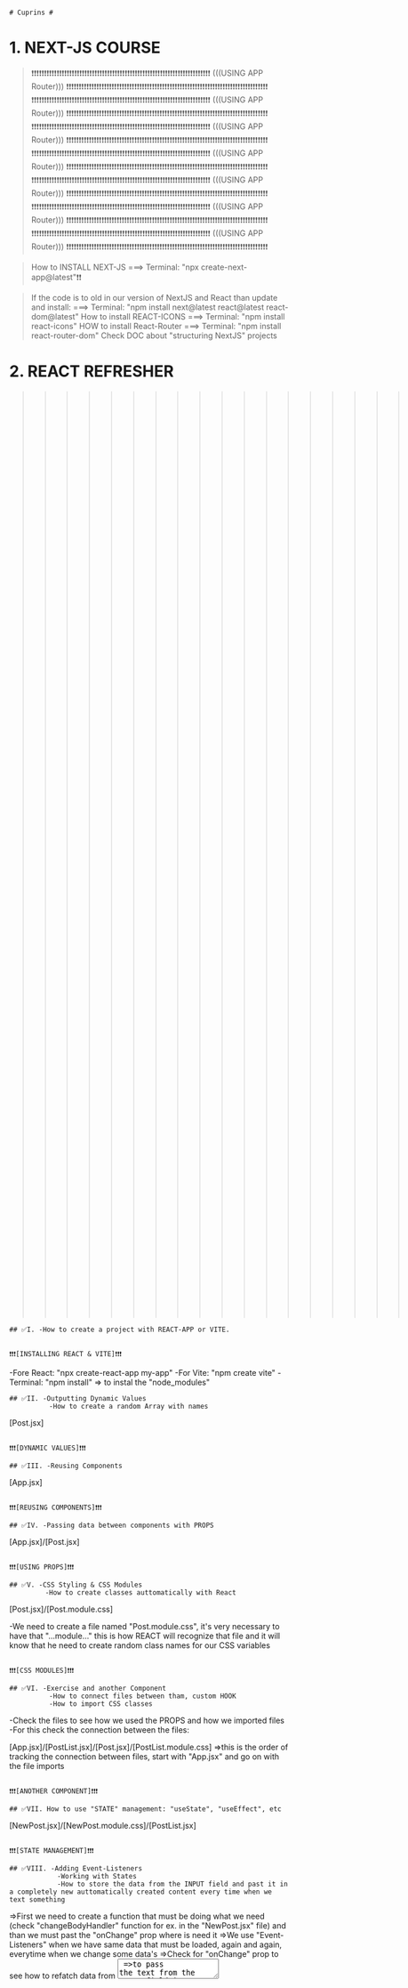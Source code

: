                                                                               # Cuprins #

# 1. NEXT-JS COURSE

> ❗❗❗❗❗❗❗❗❗❗❗❗❗❗❗❗❗❗❗❗❗❗❗❗❗❗❗❗❗❗❗❗❗❗❗❗❗❗❗❗❗❗❗❗❗❗❗❗❗❗❗❗❗❗❗❗❗❗❗❗❗❗❗❗❗❗❗❗❗❗❗ (((USING APP Router))) ❗❗❗❗❗❗❗❗❗❗❗❗❗❗❗❗❗❗❗❗❗❗❗❗❗❗❗❗❗❗❗❗❗❗❗❗❗❗❗❗❗❗❗❗❗❗❗❗❗❗❗❗❗❗❗❗❗❗❗❗❗❗❗❗❗❗❗❗❗❗❗❗❗❗❗❗❗❗❗❗
> ❗❗❗❗❗❗❗❗❗❗❗❗❗❗❗❗❗❗❗❗❗❗❗❗❗❗❗❗❗❗❗❗❗❗❗❗❗❗❗❗❗❗❗❗❗❗❗❗❗❗❗❗❗❗❗❗❗❗❗❗❗❗❗❗❗❗❗❗❗❗❗ (((USING APP Router))) ❗❗❗❗❗❗❗❗❗❗❗❗❗❗❗❗❗❗❗❗❗❗❗❗❗❗❗❗❗❗❗❗❗❗❗❗❗❗❗❗❗❗❗❗❗❗❗❗❗❗❗❗❗❗❗❗❗❗❗❗❗❗❗❗❗❗❗❗❗❗❗❗❗❗❗❗❗❗❗❗
> ❗❗❗❗❗❗❗❗❗❗❗❗❗❗❗❗❗❗❗❗❗❗❗❗❗❗❗❗❗❗❗❗❗❗❗❗❗❗❗❗❗❗❗❗❗❗❗❗❗❗❗❗❗❗❗❗❗❗❗❗❗❗❗❗❗❗❗❗❗❗❗ (((USING APP Router))) ❗❗❗❗❗❗❗❗❗❗❗❗❗❗❗❗❗❗❗❗❗❗❗❗❗❗❗❗❗❗❗❗❗❗❗❗❗❗❗❗❗❗❗❗❗❗❗❗❗❗❗❗❗❗❗❗❗❗❗❗❗❗❗❗❗❗❗❗❗❗❗❗❗❗❗❗❗❗❗❗
> ❗❗❗❗❗❗❗❗❗❗❗❗❗❗❗❗❗❗❗❗❗❗❗❗❗❗❗❗❗❗❗❗❗❗❗❗❗❗❗❗❗❗❗❗❗❗❗❗❗❗❗❗❗❗❗❗❗❗❗❗❗❗❗❗❗❗❗❗❗❗❗ (((USING APP Router))) ❗❗❗❗❗❗❗❗❗❗❗❗❗❗❗❗❗❗❗❗❗❗❗❗❗❗❗❗❗❗❗❗❗❗❗❗❗❗❗❗❗❗❗❗❗❗❗❗❗❗❗❗❗❗❗❗❗❗❗❗❗❗❗❗❗❗❗❗❗❗❗❗❗❗❗❗❗❗❗❗
> ❗❗❗❗❗❗❗❗❗❗❗❗❗❗❗❗❗❗❗❗❗❗❗❗❗❗❗❗❗❗❗❗❗❗❗❗❗❗❗❗❗❗❗❗❗❗❗❗❗❗❗❗❗❗❗❗❗❗❗❗❗❗❗❗❗❗❗❗❗❗❗ (((USING APP Router))) ❗❗❗❗❗❗❗❗❗❗❗❗❗❗❗❗❗❗❗❗❗❗❗❗❗❗❗❗❗❗❗❗❗❗❗❗❗❗❗❗❗❗❗❗❗❗❗❗❗❗❗❗❗❗❗❗❗❗❗❗❗❗❗❗❗❗❗❗❗❗❗❗❗❗❗❗❗❗❗❗
> ❗❗❗❗❗❗❗❗❗❗❗❗❗❗❗❗❗❗❗❗❗❗❗❗❗❗❗❗❗❗❗❗❗❗❗❗❗❗❗❗❗❗❗❗❗❗❗❗❗❗❗❗❗❗❗❗❗❗❗❗❗❗❗❗❗❗❗❗❗❗❗ (((USING APP Router))) ❗❗❗❗❗❗❗❗❗❗❗❗❗❗❗❗❗❗❗❗❗❗❗❗❗❗❗❗❗❗❗❗❗❗❗❗❗❗❗❗❗❗❗❗❗❗❗❗❗❗❗❗❗❗❗❗❗❗❗❗❗❗❗❗❗❗❗❗❗❗❗❗❗❗❗❗❗❗❗❗
> ❗❗❗❗❗❗❗❗❗❗❗❗❗❗❗❗❗❗❗❗❗❗❗❗❗❗❗❗❗❗❗❗❗❗❗❗❗❗❗❗❗❗❗❗❗❗❗❗❗❗❗❗❗❗❗❗❗❗❗❗❗❗❗❗❗❗❗❗❗❗❗ (((USING APP Router))) ❗❗❗❗❗❗❗❗❗❗❗❗❗❗❗❗❗❗❗❗❗❗❗❗❗❗❗❗❗❗❗❗❗❗❗❗❗❗❗❗❗❗❗❗❗❗❗❗❗❗❗❗❗❗❗❗❗❗❗❗❗❗❗❗❗❗❗❗❗❗❗❗❗❗❗❗❗❗❗❗

> How to INSTALL NEXT-JS ===> Terminal: "npx create-next-app@latest"❗❗

> If the code is to old in our version of NextJS and React than update and install: ===> Terminal: "npm install next@latest react@latest react-dom@latest"
> How to install REACT-ICONS ===> Terminal: "npm install react-icons"
> HOW to install React-Router ===> Terminal: "npm install react-router-dom"
> Check DOC about "structuring NextJS" projects

# 2. REACT REFRESHER

> > > > > > > > > > > > > > > > > > > > > > > > > > > > > > > > > > (((REACT-Crash-Course.-Next-JS ))) <<<<<<<<<<<<<<<<<<<<<<<<<<<<<<<<<<<<<<<<<<<<<<<<<<<<<<<<<<<<<<<<<

    ## ✅I. -How to create a project with REACT-APP or VITE.

                                                                     ❗❗❗[INSTALLING REACT & VITE]❗❗❗

-Fore React: "npx create-react-app my-app"
-For Vite: "npm create vite"
-Terminal: "npm install" => to instal the "node_modules"

    ## ✅II. -Outputting Dynamic Values
              -How to create a random Array with names

[Post.jsx]

                                                                        ❗❗❗[DYNAMIC VALUES]❗❗❗

    ## ✅III. -Reusing Components

[App.jsx]

                                                                        ❗❗❗[REUSING COMPONENTS]❗❗❗

    ## ✅IV. -Passing data between components with PROPS

[App.jsx]/[Post.jsx]

                                                                            ❗❗❗[USING PROPS]❗❗❗

    ## ✅V. -CSS Styling & CSS Modules
             -How to create classes auttomatically with React

[Post.jsx]/[Post.module.css]

-We need to create a file named "Post.module.css", it's very necessary to have that "...module..." this is how REACT will recognize that file and it will know that he need to create random class names for our CSS variables

                                                                            ❗❗❗[CSS MODULES]❗❗❗

    ## ✅VI. -Exercise and another Component
              -How to connect files between tham, custom HOOK
              -How to import CSS classes

-Check the files to see how we used the PROPS and how we imported files
-For this check the connection between the files:

[App.jsx]/[PostList.jsx]/[Post.jsx]/[PostList.module.css] =>this is the order of tracking the connection between files, start with "App.jsx" and go on with the file imports

                                                                        ❗❗❗[ANOTHER COMPONENT]❗❗❗

    ## ✅VII. How to use "STATE" management: "useState", "useEffect", etc

[NewPost.jsx]/[NewPost.module.css]/[PostList.jsx]

                                                                        ❗❗❗[STATE MANAGEMENT]❗❗❗

    ## ✅VIII. -Adding Event-Listeners
                -Working with States
                -How to store the data from the INPUT field and past it in a completely new auttomatically created content every time when we text something

=>First we need to create a function that must be doing what we need (check "changeBodyHandler" function for ex. in the "NewPost.jsx" file) and than we must past the "onChange" prop where is need it
=>We use "Event-Listeners" when we have same data that must be loaded, again and again, everytime when we change some data's
=>Check for "onChange" prop to see how to refatch data from <textarea/>
=>to pass the text from the INPUT field in a new content we must use "useState" Ract HOOK to do this

[NewPost.jsx]

                                                                            ❗❗❗[EVENT LISTENER & STATES]❗❗❗

    ## ✅IX. -Lifting State UP
              -How to use a "useState" or any other HOOK in the Parent file to be accesible in every file
              -HOOK State, making a state usable to all the files

=> If we have a state that is created in component A, but we need it in the component B we need to lift this state UP making it accesible to all the files that are connected with it

[NewPost.jsx]/[PostList.jsx]

                                                                            ❗❗❗[LIFTING THE STATE UP]❗❗❗

    ## ✅X. -The special children PROPS
             -How to pass PROPS/VALUES between files
             -How to create a POP-UP when you click a button

[PostList.jsx]/[Modal.jsx]

                                                                                ❗❗❗[CHILDREN PROPS]❗❗❗

    ## ✅XI. -State and conditional Content
              -How to close the MODAL WINDOW/ POP-UP content by pressing the BACKGROUND or the CLOSE Button

[PostList.jsx]/[Modal.jsx]

                                                                                ❗❗❗[MODAL WINDOW/POP-UP]❗❗❗

    ## ✅XII. -Adding a Shared Header & More State Management
               -How to open the MODAL WINDOW/ POP-UP content when we press a Button
               -How to create a Header

[MainHeader.jsx]/[App.jsx.=>replacing.the.name.with.the.file=>"Posts.jsx"]/[PostList.jsx]/[]

                                                                                ❗❗❗[POP-UP BUTTON]❗❗❗

    ## ✅XIII. Adding the Form Buttons

[NewPost.jsx]/[PostsList.jsx]

                                                                                ❗❗❗[FORM BUTTONS]❗❗❗

    ## ✅XIV. -Handling Form Submission
               -How to Submit the content MODAL WINDOW/POP-UP when press the "Submit" button
               -How to create dinamically/automatically new content when "Submit" the FORM

[NewPost.jsx]

                                                                                ❗❗❗[SUBMIT THE FORM]❗❗❗

    ## ✅XV. -Updating State Based on Previous State
              -How to take data from the INPUT content and create dynamically a new content in the page/display instead of hard coding

=> First we must take the data from "function submitHandler(event){...}" from "NewPost.jsx" file, check the "console.log" to see the data, and we must pass it in the "PostsList.jsx" file

[PostList.jsx]/[NewPost.jsx]

                                                                            ❗❗❗[UPDATING STATES DYNAMICALLY]❗❗❗

    ## ✅XVI. -Outputting List Data
               -How to take Data from the INPUT field and use it to create a new content

[PostList.jsx]/[]

                                                                            ❗❗❗[OUTPUTTING LIST DATA]❗❗❗

    ## ✅XVII. -Adding a Backend to the React SPA
                -Dummy Backend
                -How to create a STORE, rest API, backend SERVER

[FOLDER.dummy.backend.react.crash.course]

                                                                                ❗❗❗[BACKEND SPA]❗❗❗

    ## ✅XVIII. -Sending a POST HTTP Request
                 -How to sent requests to BACKEND data base

-fetch();
[PostList.jsx]/[app.js]

                                                                                ❗❗❗[BACKEND REQUESTS]❗❗❗

    ## ✅XIX. -Handling Side Effects with useEffect()
               -How to use UseEffect()
               -Gow to fetch page when we first visit/reload the page

[PostList.jsx]

                                                                                ❗❗❗[EFFECT WITH USEEFFECT]❗❗❗

    ## ✅XX. -Handling Loading State
             -How to create a Loading State until fetching data

[PostsList.jsx]

                                                                                    ❗❗❗[LOADING STATE]❗❗❗

    ## ✅XXI. -Understanding & Adding Routing
               -How to create more pages and connected them togheter
               -How to install REACT ROUTER
               -Addin Routes/connecting pages
               -How to create "Layout Routes", making the pages  even after connected with the URL to work by sending also the PROPS for functionallity

> Terminal: "npm install react-router-dom"
> -ROUTING => connecting multiple PATH's, more pages connected between according to the URL

[LESSON.38]/[main.jsx]/[RootLayout.jsx]/[NewPost.jsx]/[Posts.jsx]/[]

                                                                                    ❗❗❗[ADDING ROUTING]❗❗❗

    ## ✅XXII. -Linking & Navigating
                -How to create links where we can navigate and the App to steal work
                -{ LINK } component provided be REACT under the hood

[MainHeader.jsx]/[Modal.jsx]/[NewPost.jsx]

                                                                                    ❗❗❗[LINKING & NAVIGATING]❗❗❗

    ## ✅XXIII. -How to submitt Data with action
                 -How to display content after submitting the POP-UP/MODAL WINDOW
                 -How to take data from the INPUT field

[Lesson.44]/[main.jsx]/[NewPost.jsx]

                                                                                    ❗❗❗[SUBMITTING DATA]❗❗❗

    ## ✅XXIV. -Dynamic Routes
                -How to open a content/MODAL WINDOW/Pop-Up windows when we click on his content

[Lesson.45]/[main.jsx]/[PostDetails.jsx]/[Post.jsx]

                                                                                    ❗❗❗[DYNAMIC ROUTES]❗❗❗

> > > > > > > > > > > > > > > > > > > > > > > > > > > > > > > > > .> > > > > > > > > > > > > > > > > > > > > > > > > > > > > > > > > .
> > > > > > > > > > > > > > > > > > > > > > > > > > > > > > > > > .> > > > > > > > > > > > > > > > > > > > > > > > > > > > > > > > > .
> > > > > > > > > > > > > > > > > > > > > > > > > > > > > > > > >
> > > > > > > > > > > > > > > > > > > > > > > > > > > > > > > > > > (((2.NextJs.first.project))) <<<<<<<<<<<<<<<<<<<<<<<<<<<<<<<<<<<<<<<<<<<<<<<<<<<<<<<<<<<<<<<<<
> > > > > > > > > > > > > > > > > > > > > > > > > > > > > > > > > > .> > > > > > > > > > > > > > > > > > > > > > > > > > > > > > > > > .
> > > > > > > > > > > > > > > > > > > > > > > > > > > > > > > > > > .> > > > > > > > > > > > > > > > > > > > > > > > > > > > > > > > > .

# 3. NextJS Essentials (App Router)

    ## ✅I. -Understanding File-based Routing & React Server Components

[Lesson.87]

                                                                                      ❗❗❗[---]❗❗❗

    ## ✅II. -Adding Another Route via the File System
              -How to Add new "path's"/connections/pages in NextJS
              -How to name you files

> 1)-We add new "path's"/connections by creating a New Folder inside of the ["app"] FOLDER, for ex we can add a folder named: ["about"]
> 2)-Inside of ["about"] folder we now create a file named [page.js], this will create the connection between files in NextJS
> -In NextJS the file name does matter, because the name is the one who tell NextJS that we want that file as a page, if we need it as a page, for ex: "page.js", this page is responsible for the ROOT page/HOME page/ starting page

[Lesson.88]/[check.the.files.from.project]/[ABOUT/page.js]

=> page.js >>> Define page content
=> layout.js >>> Define wrapper around pages
=> not-found.js >>> Define "Not Found" fallback page
=> error.js >>> Define "Error" fallback page
=> loading.js >>> Fallback page wich is shown when there is a "loading" time
=> route.js >>> API route. does NOT return JSX code but instead data in the JSON format

                                                                                      ❗❗❗[---]❗❗❗

    ## ✅III. -Navigating between pages
               -How to connect pages auttomatically in NextJS
               -How to use "LINK" to connect pages/ SPA in NextJS

> Import "<Link href="/folder name"> ... code ... </Link>

[APP/page.js]

                                                                                      ❗❗❗[LINK SPA]❗❗❗

    ## ✅IV. -Working with Pages & Layout

> The "Layout" will wrapp the entire App inside her, it'a like a cover
> In NextJS "metadata" represents the Header of the App

[layout.js]

                                                                                      ❗❗❗[PAGES & LAYOUT]❗❗❗

    ## ✅V. -How to organize you'r NextJS project
             -How to import CSS files in NextJS
             -How to set a FAV ICON, the small round IMG for our srv/app (inside of the Folder "app" create/place an "Icon" named [icon.png], oblidatory the "icon" name, and the NextJS will auttomatically take the IMG and make it FEV ICON)

[Lesson.91]/[APP/ABOUT/icon.png]

    ## ✅VI. -Confinguring Dynamic Routes & Using Route Paramaters
              -How to create more pages inside of one Folder and make those pades separate

=> [APP/BLOG] => and now we must add a folder inside of paranteze drepte, ex: "[slug]", [page.js]. Always create a "page.js", only in this way NextJS will create the connection between pages
=>the "[slug]" folder dont need any connection from another file, this will auttomatically be activate when the user enter something else, for ex: "link.../meals/asdnasfajsf" now the [slug] folder will be open, consider it like an Error folder

[APP/BLOG/[SLUG]/page.js]

                                                                                         ❗❗❗[MORE PAGES]❗❗❗

> > > > > > > > > > > > > > > > > > > > > > > > > > > > > > > > > .> > > > > > > > > > > > > > > > > > > > > > > > > > > > > > > > > .
> > > > > > > > > > > > > > > > > > > > > > > > > > > > > > > > > .> > > > > > > > > > > > > > > > > > > > > > > > > > > > > > > > > .
> > > > > > > > > > > > > > > > > > > > > > > > > > > > > > > > >
> > > > > > > > > > > > > > > > > > > > > > > > > > > > > > > > > > (((USING APP Router))) <<<<<<<<<<<<<<<<<<<<<<<<<<<<<<<<<<<<<<<<<<<<<<<<<<<<<<<<<<<<<<<<<
> > > > > > > > > > > > > > > > > > > > > > > > > > > > > > > > > > (((3.NextJs.The Foodies App))) <<<<<<<<<<<<<<<<<<<<<<<<<<<<<<<<<<<<<<<<<<<<<<<<<<<<<<<<<<<<<<<<<
> > > > > > > > > > > > > > > > > > > > > > > > > > > > > > > > > > .> > > > > > > > > > > > > > > > > > > > > > > > > > > > > > > > > .
> > > > > > > > > > > > > > > > > > > > > > > > > > > > > > > > > > .> > > > > > > > > > > > > > > > > > > > > > > > > > > > > > > > > .

# 4. NextJS Essentials (App Router)

=>The Parrent "Layout" from the Root will apply to all the child Folder, and the "Layouts" inside of the child Folders will apply only to those Folders
[MEALS/layout.js]

    ## ✅I. -Adding a Custom Component to a Layout
             -How to create a Clickable Logo, Link
             -Creating the HEADER

[layout.js]/[main-header.js]

                                                                                         ❗❗❗[CUSTOM COMPONENT]❗❗❗

    ## ✅II. -How to connect pages in NextJs

[check.The.Foodies.App]

    ## ✅III. -How to style the NextJS Project using CSS Modules
               -How to import CSS Classes in NextJS, React

[Lesson.99]/[main-header.js]/[main-header.css]

> import "./globals.css"; ---> this will affect all pages on all components❗❗❗❗
> import classes from "./main-header.module.css"; ---> this will import classes only for the current file❗❗❗❗

                                                                                         ❗❗❗[CSS MODULES STYLE]❗❗❗

    ## ✅IV. -How to optimize IMG's/images in NextJS. Image Component
              -How to upload "lazy images" that display's only if they're visible on the page, for better performance

> For more details check the DOC on the NEXT.js page at "Building Your Application" and <Image>
> Import auto settings for every desktop, device, etc from: "import logoImg from "@/assests/logo.png""
> import Image from "next/image" ... inside of code write: <Image>

[main-header.js]

                                                                                         ❗❗❗[[IMAGE]]❗❗❗

    ## ✅V. -How to add an IMAGE slideshow
             -How to create slides
             -How to auttomatically change/load IMG's at every "interval" amount of sec's

[IMAGES/image.slideshow.js]/[]

                                                                                         ❗❗❗[SLIDESHOW IMAGE]❗❗❗

    ## ✅VI. -React Server Components VS Client Components - When to use what?
             -How to auttomatically change/load IMG's at every "interval" amount of sec's
             -IMPORTANT, check doc's on NextJS about "React Server Components (RSC)" "Client Components"

> We need to use "use client"; at the top of the file to make effect. We use "use client" when we have some effect on the server client and not at the backend, all the actions on the client side/front-end will need the "use client" in NextJS
> "use client";

[image-slideshow.js]

                                                                                    ❗❗❗[SERVER/CLIENTS COMPONENTS]❗❗❗

    ## ✅VII. -Using Client Components Effieciently
               -How to check wich page is active, on wicch page is the user and make the title more shinny/different
               -Active path

> NextJS gives us this solution for checking the active path: "import {usePathname} from "next/navigation"" ....... check the [main-header.js]

[COMMUNITY/page.js]/[page.module.css]/[main-header.js]

                                                                                    ❗❗❗[EXERCISING CLIENT COMPONENTS]❗❗❗

    ## ✅VIII. -Outputting Meals Data & Images with Unknown Dimensions
                -How to upload IMG's with different dimensions & auto sett the full/filled dimensions
                -How to take data & IMG's

[MEALS/page.js]/[COMPONENTS/MEALS/meals-grid.js]/[COMPONENTS/MEALS/meal-item.js]

                                                                                    ❗❗❗[OUTPUTTING DATA & IMG's]❗❗❗

    ## ✅IX. -How to sett Up a SQLite Database
              -How to sett up a small backend for small mobile App
              -How to install a backend data base with SQL
              -How to Fetch data By Leveraging NextJS & Fullstack Capabilities
              -How to upload DATA's/INFO's from the backend
              -How to Fetch/Insert and Get Data from the backend file
              -How to directly use "async" and "await" in a function, available only in NextJS on server components and no "useEffect" HOOK

> Terminal: "npm install better-sqlite3" .NOTE (must cancel the APP terminal before proceed the instalation)
> "initdb.js" is a backend structure
> After Installing the SQLite and created the file run in the Terminal: "node initdb.js" to run the file
> In our case after the "node initdb.js" was finish there will be created a new file named "meals.db"

[initdb.js]/[MEALS/SHARE/page.js]/[LIB/meals.js]/[meal-item.js]/[meals-grid.js]

                                                                                    ❗❗❗[SQLITE DATABASE]❗❗❗

    ## ✅X. -Adding a Loading Page
             -Using Suspense & Streamed Responses For Granular Loading State Management
             -How to INSTANT display some contents but also the LOADING Spinner
             -Content & Loading Statement simultaneous

[APP/MEALS/loading-out.js]/[APP/page.js]/[APP/MEALS/page.js]

                                                                                    ❗❗❗[LOADING PAGE]❗❗❗

    ## ✅XI. -Handling Errors
              -How to set Errors for pages that are not founded/ for ex: "404 | page not found"
              -Handling "Not Found" States

[APP/MEALS/errors.js]/[LIB/meals.js]/[APP/not-found.js]

                                                                                    ❗❗❗[HANDLING ERROS]❗❗❗

    ## ✅XII. -Loading & Rendering Meal Details via Dynamic Routes & Route Parameters

[APP/MEALS/mealSLUG/page.js]/[LIB/meals.js]

                                                                            ❗❗❗[DYNAMIC ROUTES & ROUTE PARAMETERS]❗❗❗

    ## ✅XIII. -Throwing Not Found Erros For Individual Meals
                -How to Throw Erros for some specific cotents
                -Error "Not Found" function provided by NextJS(will acces the closest file for Errors in the App)

[MEALS/mealSLUG/page.js]

                                                                            ❗❗❗[INDIVIDUAL CONTENT ERROR]❗❗❗

    ## ✅XIV. -How to add new content/creating new "Meals" content
               -Uploading photo's/IMG's from computer
               -How to preview the IMG after you upload it, displaying a small version of the original IMG
               -How to Upload multiple IMG's
               -How to edit the "Choose picture/IMG" button

[Lesson.116]/[MEALS/SHARE/page.js]/[COMPONENTS/MEALS/image-picker.js]

                                                                            ❗❗❗[CREATING NEW CONTENT]❗❗❗
                                                                            ❗❗❗[PREVIEW IMAGE]❗❗❗

    ## ✅XV. -Introducing & Using Server Actions for Handling Form Submissions
              -How to store/take info's/data from the "Form Submissions/Fields"
              -How to create new content after adding/completing the Form Submissions
              -How to Store Server Actions in Separate Files (used when we want to store data from Input Form inside of a page wich is "use client", NOTE that we can't store info's in a file that is "use client" so check the files, check the "actions.js" file from bellow 👇)

[MEALS/SHARE/page.js]/[COMPONENTS/LIB/actions.js]

                                                                            ❗❗❗[HANDLING FORM SUBMISSIONS]❗❗❗

    ## ✅XVI. -Creating a Slug & Sanitizing User Input for XSS Preotection
               -How to save/store meals
               -How to save/How to store data
               -How to protect against cross-site scripting attacks
               -How to install "Slug"/How to create friendly Titles using Slugify

> Terminal: npm install slugify ----->friendly and recreated URL titles
> Terminal: npm install xss ----->Protection against scrpt attacks
> We need to Protect our App. from Scripting attack because we are storing the data's/info's from the user and siplaying as an HTML, check the [MEALS/mealSLUG/page.js]

[LEAB/meals.js]

                                                                                    ❗❗❗[XSS PROTECTION]❗❗❗

    ## ✅XVII. -Storing Uploaded Images & Storing Data in the Database
                -How to store IMG's in the Database
                -How to use "fs" fileSystem/API: "import fs from 'node:fs'"
                -How to create a "path" to the IMG and not store it in the Data Base, good for Performance
                -How to "redirect" the user to a different page after finishing to complet some conte/create a new "meal" table

[Lesson.122]/[PUBLIC/images]/[LIB/meals]

                                                                                    ❗❗❗[STORING IMG's]❗❗❗

    ## ✅XVIII. -Managing the Form Submission Status with useFormStatus
                 -How to update the Button and tell the User that the request it's on its way

> we need to import the: import {useFormStatus} from 'react-dom';

[COMPONENTS/MEALS/meals-form-submit.js]/[]

                                                                                    ❗❗❗[SUBMISSION STATUS]❗❗❗

    ## ✅XIX. -Adding Server-Side Input Validation
               -How to check/validate the data/info's that we take from the user
               -How to check data's from the User
               -How to validate Data on the Server-Side and not only on the Client-Side
               -How to display the Error Validation on the same Page where we have the INPUT field page for data/info's, bcs if we sent the User to an Error Page than all the info's from completed fields will be lost, so we can display that Error on the same page
               -Working with Server Action Responses & useFormState

> NOTE . we make the Error to work and be displayed on the same page and not redirect, but this Error can also be customized, something fancy or some POP-UP, etc

[LIB/actions.js]/[MEALS/SHARE/page.js]

                                                                                    ❗❗❗[INPUT VALIDATION]❗❗❗

    ## ✅XX. -How to prepare the project ofr Production in NextJS and making the App to work as expected
              -How to FIX the Cache in NextJS

> Starting for PRODUCTION... Terminal: 'npm run build'
> Checking the App... Termina: 'npm start'

[Lesson.126]/[LIB/action.js]/[]

                                                                                    ❗❗❗[FIXING NEXT.JS FOR PRODUCTION]❗❗❗

    ## ✅XXI. -How to store IMG's for NextJS App./ Need to use another Library that act like a Cloud where the App. can store those IMG's
               -Check the Lesson 128-129

[Lesson.128-129]

    ## ✅XXII. -How to add "Static MetaData" to pages

> This Metadata represents the title and descrition of a page, if we add this code to every file/page that we have we can set different titles to all our contents

[Lesson.130]/[layout.js]/[MEALS/page.js]

                                                                                    ❗❗❗🌠🌠[STATIC METADATA]🌠🌠❗❗❗

    ## ✅XXIII. -How to add "Dynamic MetaData" to pages

> This "Dynamic MetaData" is used for pages that will be re-render/dynamic pages

[MEALS/mealSLUG/page.js]

                                                                                    ❗❗❗🌠🌠[DYNAMIC METADATA]🌠🌠❗❗❗

> ❗❗❗❗❗❗❗❗❗❗❗❗❗❗❗❗❗❗❗❗❗❗❗❗❗❗❗❗❗❗❗❗❗❗❗❗❗❗❗❗❗❗❗❗❗❗❗❗❗❗❗❗❗❗❗❗❗❗❗❗❗❗❗❗❗❗❗❗❗❗ (((USING PAGES Router))) ❗❗❗❗❗❗❗❗❗❗❗❗❗❗❗❗❗❗❗❗❗❗❗❗❗❗❗❗❗❗❗❗❗❗❗❗❗❗❗❗❗❗❗❗❗❗❗❗❗❗❗❗❗❗❗❗❗❗❗❗❗❗❗❗❗❗❗❗❗❗❗❗❗❗❗❗❗❗❗❗
> ❗❗❗❗❗❗❗❗❗❗❗❗❗❗❗❗❗❗❗❗❗❗❗❗❗❗❗❗❗❗❗❗❗❗❗❗❗❗❗❗❗❗❗❗❗❗❗❗❗❗❗❗❗❗❗❗❗❗❗❗❗❗❗❗❗❗❗❗❗❗ (((USING PAGES Router))) ❗❗❗❗❗❗❗❗❗❗❗❗❗❗❗❗❗❗❗❗❗❗❗❗❗❗❗❗❗❗❗❗❗❗❗❗❗❗❗❗❗❗❗❗❗❗❗❗❗❗❗❗❗❗❗❗❗❗❗❗❗❗❗❗❗❗❗❗❗❗❗❗❗❗❗❗❗❗❗❗
> ❗❗❗❗❗❗❗❗❗❗❗❗❗❗❗❗❗❗❗❗❗❗❗❗❗❗❗❗❗❗❗❗❗❗❗❗❗❗❗❗❗❗❗❗❗❗❗❗❗❗❗❗❗❗❗❗❗❗❗❗❗❗❗❗❗❗❗❗❗❗ (((USING PAGES Router))) ❗❗❗❗❗❗❗❗❗❗❗❗❗❗❗❗❗❗❗❗❗❗❗❗❗❗❗❗❗❗❗❗❗❗❗❗❗❗❗❗❗❗❗❗❗❗❗❗❗❗❗❗❗❗❗❗❗❗❗❗❗❗❗❗❗❗❗❗❗❗❗❗❗❗❗❗❗❗❗❗
> ❗❗❗❗❗❗❗❗❗❗❗❗❗❗❗❗❗❗❗❗❗❗❗❗❗❗❗❗❗❗❗❗❗❗❗❗❗❗❗❗❗❗❗❗❗❗❗❗❗❗❗❗❗❗❗❗❗❗❗❗❗❗❗❗❗❗❗❗❗❗ (((USING PAGES Router))) ❗❗❗❗❗❗❗❗❗❗❗❗❗❗❗❗❗❗❗❗❗❗❗❗❗❗❗❗❗❗❗❗❗❗❗❗❗❗❗❗❗❗❗❗❗❗❗❗❗❗❗❗❗❗❗❗❗❗❗❗❗❗❗❗❗❗❗❗❗❗❗❗❗❗❗❗❗❗❗❗
> ❗❗❗❗❗❗❗❗❗❗❗❗❗❗❗❗❗❗❗❗❗❗❗❗❗❗❗❗❗❗❗❗❗❗❗❗❗❗❗❗❗❗❗❗❗❗❗❗❗❗❗❗❗❗❗❗❗❗❗❗❗❗❗❗❗❗❗❗❗❗ (((USING PAGES Router))) ❗❗❗❗❗❗❗❗❗❗❗❗❗❗❗❗❗❗❗❗❗❗❗❗❗❗❗❗❗❗❗❗❗❗❗❗❗❗❗❗❗❗❗❗❗❗❗❗❗❗❗❗❗❗❗❗❗❗❗❗❗❗❗❗❗❗❗❗❗❗❗❗❗❗❗❗❗❗❗❗
> ❗❗❗❗❗❗❗❗❗❗❗❗❗❗❗❗❗❗❗❗❗❗❗❗❗❗❗❗❗❗❗❗❗❗❗❗❗❗❗❗❗❗❗❗❗❗❗❗❗❗❗❗❗❗❗❗❗❗❗❗❗❗❗❗❗❗❗❗❗❗ (((USING PAGES Router))) ❗❗❗❗❗❗❗❗❗❗❗❗❗❗❗❗❗❗❗❗❗❗❗❗❗❗❗❗❗❗❗❗❗❗❗❗❗❗❗❗❗❗❗❗❗❗❗❗❗❗❗❗❗❗❗❗❗❗❗❗❗❗❗❗❗❗❗❗❗❗❗❗❗❗❗❗❗❗❗❗
> ❗❗❗❗❗❗❗❗❗❗❗❗❗❗❗❗❗❗❗❗❗❗❗❗❗❗❗❗❗❗❗❗❗❗❗❗❗❗❗❗❗❗❗❗❗❗❗❗❗❗❗❗❗❗❗❗❗❗❗❗❗❗❗❗❗❗❗❗❗❗ (((USING PAGES Router))) ❗❗❗❗❗❗❗❗❗❗❗❗❗❗❗❗❗❗❗❗❗❗❗❗❗❗❗❗❗❗❗❗❗❗❗❗❗❗❗❗❗❗❗❗❗❗❗❗❗❗❗❗❗❗❗❗❗❗❗❗❗❗❗❗❗❗❗❗❗❗❗❗❗❗❗❗❗❗❗❗
> ❗❗❗❗❗❗❗❗❗❗❗❗❗❗❗❗❗❗❗❗❗❗❗❗❗❗❗❗❗❗❗❗❗❗❗❗❗❗❗❗❗❗❗❗❗❗❗❗❗❗❗❗❗❗❗❗❗❗❗❗❗❗❗❗❗❗❗❗❗❗ (((USING PAGES Router))) ❗❗❗❗❗❗❗❗❗❗❗❗❗❗❗❗❗❗❗❗❗❗❗❗❗❗❗❗❗❗❗❗❗❗❗❗❗❗❗❗❗❗❗❗❗❗❗❗❗❗❗❗❗❗❗❗❗❗❗❗❗❗❗❗❗❗❗❗❗❗❗❗❗❗❗❗❗❗❗❗

# 5. Section 4: Pages & File-based Routing ==== on GIT-HUB search "Pages-Router"

    ## ✅I. -Adding Pages/Structure the Project

> In "Page Router" we need to always create first a file named "index.js" in every folder, this will represents our first page, the next page can be named "about.js" or something like that, check the structure of the Project files of the Section 4:
> We can create dynamic Pages/ re-renders pages with parts that must be re-render, those files need to be created like this: "[projectid].js", "[name].js", etc., check the structure files === this file will be accesed every time when there will be accesed something diffferent in the API, for ex: "link/about/asdasacsc", this will acces the file "[projectid].js"

    ## ✅II. -Building Nested Dynamic Routes & Paths
              -How to build Dynamic Paths/Routes

> Let's say that we have more clients and each of them have some different data's/info's that need to be manage and also those info's are dynamic, not static, so we need to create some Dynamic Paths
> NOTE!!! We can also have another Dynamic Folder inside of the [ID] folder, or an Dynamic file, etc

[PAGES/CLIENTS/index.js]/[PAGES/CLIENTS/ID/index.js]/[PAGES/CLIENTS/ID/clientprojectid.js]

                                                                                    ❗❗❗🌠🌠[DYNAMIC ROUTES]🌠🌠❗❗❗

    ## ✅III. -Adding Catch-All Routes

[PAGES/BLOG/...slug.js]/

                                                                                    ❗❗❗📍📍[CATCH-ALL ROUTES]📍📍❗❗❗

    ## ✅IV. -Navigating with the "Link" Component
              -How to connect pages with "Link" Component
              -How to create a dynamic Data-Base from where we can take auttomatically data without hard coding

> We use "Link" Component to have the advantage of a SPA

[PAGES/index.js]/[PAGES/CLIENTS/index.js]

function ClientsPage() {
const clients = [
{ id: "mci-ilie", name: "Milici Ilie" },
{ id: "mci-roxana", name: "Milici Roxana" },
{ id: "mci-luca", name: "Milici Luca" },
{ id: "mci-david", name: "Milici David" },
];

return (

<div>
<h1>The Clients Page!</h1>
<ul>
{clients.map((client) => (
<li key={client.id}>
<Link href={`/clients/${client.id}`}>{client.name}</Link>
</li>
))}
</ul>
</div>

...another alternative for the <Link href={{pathname: "/client/[id]", query: {id: client.id}}}>

                                                                                    ❗❗❗🔗🔗[LINK NAVIGATION]🔗🔗❗❗❗

    ## ✅V. -Navigating Programmatically

> How to create a Button that take us to another page instantly when is pressed

[PAGES/CLIENTS/ID/index.js]

                                                                               ❗❗❗🔘🔘[Navigating Programmatically]🔘🔘❗❗❗

    ## ✅VI. -Adding an Error page/ 404 page

> For this to work we must create a file named [404.js], NextJS will find this page immediatly thanks to it's name when there will be founded an error 404 not found, and in this file we can customize/display whatever message we want

[PAGES/404.js]

# 6. SECTION 5: Project Time:Working with File-based Routing. On GitHub search:-Nextjs-routing-starting-setup

> Files and folders stored outside of public/ are NOT made accessible by NextJS - visitors can NOT load files from there
> NOTE === in the 'PAGES' folder we must add only Foldes and Files that we want to become routes/paths, because those files/folders will be connected by default by NextJS as pages and create routes between them, so in the "PAGES" Folder we must create only pages files/folders === so we dont create regular components in the "PAGES" folder, or a list component, etc ...
> For normal functions/components/lists/etc... we need to create a "COMPONENTS" Folder and in there we will create files for our working files

    ## ✅I. -How to add React components and Connect Components
             -How to create a Format Date/humanReadableDate

[Lesson.157]/[COMPONENTS/EVENTS/event-item.js]/[COMPONENTS/EVENTS/event-list.js]

                                                                               ❗❗❗💾💾[CONNECT REACT COMPONENTS]💾💾❗❗❗

    ## ✅II. -Adding Buttons and Icons

> Now this will not be a Button, but a link, but it will look like a Button

[COMPONENTS/UI/button.js]/[COMPONENTS/EVENTS/event-item.js]

                                                                                    ❗❗❗🍧🍧[BUTTONS & ICONS]🍧🍧❗❗❗

    ## ✅III. -How to add Dynamic Route to pages/"Event Detail" page

[PAGES/EVENTS/eventId.js]/[]

                                                                                    ❗❗❗🧨🧨[DYNAMIC ROUTE]🧨🧨❗❗❗

    ## ✅IV. -How to create a General Navigation BAR/ Layout component
              -How to create Button for going page to the previous page

> Here comes in to action the "\_app.js" file, here NextJS will set the style and all the changes to all the pages, check the file for more info's
> This will take effect because here, in the "PAGES" we have only pages, so the "\_app.js" will apply the effects to all the pages

[COMPONENTS/LAYOUT/layout.js]/[COMPONENTS/LAYOUT/main-header.js]/[PAGES/_app.js]

                                                                                    ❗❗❗🧭🧭[NAVIGATION BAR]🧭🧭❗❗❗

    ## ✅V. -How to filter, creating a Filter Form for Filtering Events
             -How to create a Button that will render either a Link either a normal Button, depending where is called - Reusable Button
             -How to create a Programmatically Navigation

> This "Programmatically Navigation" is a bit Hard, there for check the Lesson.165 from M.Scwarzmweller NextJS

[COMPONENTS/EVENTS/events-search.js]/[COMPONENTS/UI/button.js]/[PAGES/EVENTS/index.js]/[]

                                                                                    ❗❗❗📂📂[FILTERING EVENTS]📂📂❗❗❗

    ## ✅VI. -How to extract Data from the Filter Events and display the correct pages depending on those values
              -Extracting Data on the Catch-All Page

> We need to extract from our URL the "year" and the "month" and display the event/s that trigger those demands

[PAGES/EVENTS/...slug.js]/[]

                                                                                    ❗❗❗💱💱[EXTRACTING DATA]💱💱❗❗❗

# 7. SECTION 6. Page Pre-Rendering & Data Fetching. On GitHub: 'data-fetching-starting-project'

> How to use NextJS to create a Full App with BackEnd
> GOOD THEORY LESSONS, especially for interviews. Check Lessons: 171, 172, 173
> Very IMPORTANT to keep in mind that the NextJS can pre-render the content immediatly and not wait for data fetching/loading other data from the Backend

    ## ✅I. -Adding "getStaticProps" To Pages
             -How to Pre-render the content and not to wait to load the entire web/page/app/etc

> Must have this exact name "getStaticProps"

[PAGES/index.js]/[]

                                                                                ❗❗❗🥠🥠[GETSTATICPROPS TO PAGES]🥠🥠❗❗❗

    ## ✅II. -Running Server-side Code & Using the Filesystem///
              -How to work with the File System (FS)///How to use "getStaticProps"///
              -How to create a path to the Backend file//
              -How to connect with the BackEnd file

> import fs from 'fs'; ... this is the File System(fs)

[PAGES/index.js]/[]

                                                                                ❗❗❗🐕‍🦺🐕‍🦺[SERVERS-SIDE CODE]🐕‍🦺🐕‍🦺❗❗❗

    ## ✅III. -Utilizing Incremental Static Generation (ISR)
              -How to auttomatically add new content in NextJS
              -How to continously update you't page auttomatically, to fetch new introduced data/info's from the user
              -How to autto reload the Page in production
              -Deeper understanding about "getStatiProps" & Configuration Options at [Lesson.180]
              -How to display a 'Not Found 404' page/ An error page
              -How to "Redirect" the User when the page failed to Feetch and we whant to sent the User to another page

> How to prepare the project for production: Terminal: 'npm run build'
> How to run the Project on you'r machine to see faster how is work: 'npm start' or if you want it to see in the browser write 'npm start dev'

[Lesson.178]/[PAGES/index.js]

                                                                                ❗❗❗🥨🥨[SERVERS-SIDE CODE]🥨🥨❗❗❗

    ## ✅IV. -Working with Dynamic Parameters
             -How to create Clickable list witch will take you to a page showing the 'description' of the product
             -Clickable List that opens a 'description' content
             -How to read the 'dummy-backend' file and return only 1 product from it and not all the content

> In case that we have a more cmplex backend, let's say the 'description' from our 'dummy-backend.json' file
> We created a new file for the 'description' of our list, NOTE!!!! the name [pid].js comes from 'product id', you can choose any name, but it must have the 'id' added at the end
> BETTER SOLUTION we can create a Folder named [PID] and there we can create a file [index.js] where we can create our 'description'

[DATA/dummy-backend.json]/[PAGES/index.js]/[PAGES/pid.js]/[Lesson.181]

                                                                                ❗❗❗🧨🧨[DYNAMIC PARAMETERS]🧨🧨❗❗❗

    ## ✅V. -Introducing 'getStaticPaths' for Dynamic Pages
             -How to use 'getStaticProps' & 'getStaticPaths'
             -How to use 'Fallback Pages'
             -How to load 'Paths' dynamically
             -NOTE !!! For only 'index.js' files we need only 'getStaticProps', but for Dynamic pages we need both of them 'getStaticProps' & 'getStaticPaths'
             -NOTE !!! We can only use either 'getStaticProps' or 'getServerSideProps', because they kind of clash, they fulfill almost the same job, taking PROPS/etc, but they run at different times

> We most use "getStaticPaths" every time when we have a Dynamic Page/auto loaded/re-render/re-fatching page, bcs in our case we won't have just 1 page to render [pid].js, but multyple pages, multiple id's that can be accessed, so NextJS doesn't know how many pages need to re-generate for this Dynamic Page [pid].js, bcs like I say'd there can be like 100 <Link>'s ... or more, so bcs of this Dynamic Pages like this are not pre-generated by default, but are pre-generated just in time on the server
> Dynamic pages ([id].js etc) don't just need data: You also need to know wich [id] values will be available ===>>> Multiple concrete[id] page instances (e.g. id=1, id=2 etc) are pre-regenrated ===>>> "export async function getStaticProps(){...}" is the function that can handle this Dynamic Pages situation, this function must be only in the Dynamic Page File to makee aware the NextJS about this situation

[Section.6/Lesson.182]/[PAGES/pid.js]

                                                                                ❗❗❗🚓🚓[GET.STATIC.PATHS]🚓🚓❗❗❗

    ## ✅VI.  -Fallback Pages & 'Not Found' Pages
              -How to create a 'fallback' page
              -How to create a 404 page Error
              -How to create a page that will be displayed auttomatically by NextJS when the User try to acces a page that doesn't exist

[PAGES/pid.js]/[]

                                                                                ❗❗❗📃📃[404 PAGE ERROR]📃📃❗❗❗

    ## ✅VII. -Introducing 'getServerSideProps' for Server-side Rendering (SSR)
               -Using 'getServerSideProps' for Server-side Rendering
               -'getServerSideProps' and its Context
               -Dynamic Pages & 'getServerSideProps'
               -NOTE !!! We can only use either 'getStaticProps' or 'getServerSideProps', because they kind of clash, they fulfill almost the same job, taking PROPS/etc, but they run at different times

> This function is used when we want more acces to data from the Backend: 'export async function getServerSideProps(){ ... }'
> This function can be added only to your page component files
> !!! NOTE !!! With this function we have acces to the full request object as well, but also to the info's that we sent back and we can add extra headers if we want to !!!
> DOCUMENTATION about 'req' & 'res' at the Lesson 190: 'getServerSideProps' and its Context'/ there is a link

[Section.6/Lesson.188/Lesson.189]/[PAGES/PRODUCTS/user-profile.js]/[PAGES/uid.js]

                                                                                ❗❗❗🦯🦯[GET.SERVER.SIDE.PROPS]🦯🦯❗❗❗

    ## ✅VIII. -Introducing Cliend-Side Data Fetchings (And when to use it)
                -Implementing Client-Side Data Fetching
                -How to include/create 'Client-Side' Fetching with NextJS

> The Client-Side represents data's about the client, or anithyng that can changes frequently, there for is no meaning in pre=render those data's because will affect the performance of our site. In this situation we can use REACT: client-side fetching (useEffect() with fetch())
> How to create a BackEnd ===> Firebase (search on google), also check the Lesson [SECTION.6/Lesson.194] for some info's of how to use Firebase

[SECTION.6/Lesson.193/194]/[PAGES/last-sales.js]

                                                                                ❗❗❗🧗‍♂️🧗‍♂️[CLIENT-SIDE FETCHING]🧗‍♂️🧗‍♂️❗❗❗

    ## ✅IX. -Using the 'useSWR' NextJS Hook for Data Fetching
              -How to install 'useSWR' Hook
              -Check Documentation for more info about SWR

> Terminal: 'npm install swr'
> import useSWR from 'swr'

[PAGES/last-sales.js]/[]

                                                                                ❗❗❗⏭⏭[USE-SWR HOOK]⏭⏭❗❗❗

    ## ✅X. -How to combine Pre-Fetching with Client-Side Fetching

[PAGES/last-sales.js]/[SECTION.6,Lesson.197]

                                                                        ❗❗❗🐾🐾[PRE-FETCHING & CLIENT-SIDE FETCHING]🐾🐾❗❗❗

# 8. Section 7. Page Pre-rendering & Data Fetching. On Git-Hub: '7.nextjs-course-code-03-prj-routing'

                💀💀-NOTE!!! This project/App it's not working becasue of ERROR connection with the FIREBASE Data Base .......💀💀

    ## ✅I. -Practicing the Data Fetching from the previous section
             -How to add Static Site Generation (SSG) to the Home Page
             -How to add content auttomatically from the BackEnd

> On the Starter Page we want the Featured Events/ the content with new anounce's, but to be updated auttomatically
> Using 'getStaticProps' for a page that contains Static Data from the Backend that doesn't change so often
> How to take Data from Firebase BackEnd/ How to retrieve Data from Firebase: search on google for doc => 'firebase realtime database filter'

[PAGES/index.js]/[HELPERS/api-util.js]

                                                                        ❗❗❗🧬🧬[STATIC SITE GENERATION]🧬🧬❗❗❗

    ## ✅II. -Loading Data & Paths For Dynamic Pages

[SECTION.7]/[HELPERS/api-util.js]/[PAGES/EVENTS/eventId.js]/[PAGES/EVENTS/index.js]

                                                                             ❗❗❗🍡🍡[DATA & PATHS]🍡🍡❗❗❗

    ## ✅IV. -Optimizing Data Fetching

[SECTION.7]

    ## ✅V. -Workig on the 'All Events' Page

[SECTION.7]

    ## ✅VI. -Using Server-side Rendering (SSR)

[SECTION.7]

    ## ✅VII. -Adding Client-Side Data Fetching

[SECTION.7]

    ## ✅VIII. -NOTE!!! This project/App it's not working becasue of ERROR connection with the FIREBASE Data Base .......

# 9. Optimizing NextJS Apps

[For.detail.about.this.section.please.check.the.SECTION.8]
[For.detail.about.this.section.please.check.the.SECTION.8]

> PROBLEM: Connection with FIREBASE Data Base failed, so for more info's about the title's from above please check the Lesson's

    ## ✅I. How to add Meta and <head> Tags

    ## ✅II. Re-using Components, Logic &  Configuration

    ## ✅III. How to Optimize Images

[For.detail.about.this.section.please.check.the.SECTION.8]
[For.detail.about.this.section.please.check.the.SECTION.8]

# 10. Adding Backend Code with API Routes (Fullstack React). On GitHub: ..."9.nextjs-course-code-07-api-routes-starting-project"...

> How to send "NewsLetter's"/Email's to a Data-Base
> How to Store data from an Email/NewsLetter in some Data-Base
> How to POST a request with API Routes
> How to DELETE some content/data/request/etc with API Routes

    ## ✅I. -How to write API Routes
             -Parsing the Incomng Request & Executing Server-side Code

> Always create a folder named exactly 'api', we create this Folder 'api' most of the time in the folder 'pages'. Check also the App/Project structure folders & files
> The API Route is very recommended when we want to talk to a DataBase and secure our info's
> API = very good for Secure our data's when we sent our data to a BackEnd DataBase

[PAGES/API/feedback.js]/[PAGES/index.js]/[SECTION.9/Lesson.227]

                                                                             ❗❗❗🍡🍡[API ROUTES]🍡🍡❗❗❗

    ## ✅II. -How to send reequests to API Routes

> În general, atunci când vorbim despre formatul de date sau schimbul de date, folosim "JSON" cu majuscule. Când ne referim la extensia de fișier sau la nume de fișiere care conțin date în format JSON, folosim "json" cu litere mici.

[PAGES/index.js]/[]

                                                                        ❗❗❗🚙🚙[REQUESTS TO API ROUTES]🚙🚙❗❗❗

    ## ✅III. -How to use API Routes to get Data
               -How to create a Button that will redirect the User to a page where he can see the data/info's inserted in the BACKEND Data-Base
               -How to create a Button that will send a get request to the feedback API route and get the '{feedback:data}' from the file [PAGES/API/feedback.js]

[PAGES/API/feedback.js]/[PAGES/index.js]

                                                                          ❗❗❗🦧🦧[GETTING DATA WITH API]🦧🦧❗❗❗

    ## ✅IV. -How to use API Routes for Pre-Rendering Pages

> This method is good when we have the APP and the DataBase/HTTP/API on our computer, To get rid of the unnecessary requests being sent...

[PAGES/FEEDBACK/index.js]/[PAGES/API/feedback.js]

                                                                          ❗❗❗👾👾[PRE-RENDERING API ROUTES]👾👾❗❗❗

    ## ✅V.   -Creating & Using Dynamic API Routes
              -How to display/fetch data for every DYNAMIC ID with API
              -How to display different content when pressing a Button, unique content for every ID, autto fetching the data's from every new data

> Let's say for exemple that we have like in our case the API folowed by our folders "API-LINK/api/some feedback ID" and at the end we want a Dynamic API ID
> NOTE ! ! ! In the File [feedbackId].js we will create the connection between the Folder [API] and any ID pages that we added there, for ex a Link will be: "LINK-API/pages/api/[feedbackId].js", the [feedbackId].js will be Dynamic depending and changing on every unique ID
> NOTE!!! Dynamic API requests work also for different requests: PUT, POST, DELETE, GET, ETC... , it depends what function we write. For ex: [[[if(req.method === 'DELETE'){... delete code ...}]]]

[PAGES/API/feedbackId.js]/[PAGES/API/feedback.js]/[PAGES/FEEDBACK/index.js]

                                                                          ❗❗❗📿📿[DYNAMIC API ID's]📿📿❗❗❗

    ## ✅VI. -Exploring Different Ways of Structuring API Route Files

[SEXTION.9/Lesson.233]

# 11. Complete App Example: On GIT-HUB=> "10.nextjs-course-code-10-prj-blog-starting-setup"

    ## ✅I. -How to create Dynamic <Header/> on the top that will be displayed on every page
             -Dynamic <Header/>

[SECTION.8.for.more.detailed.exemple]/[PAGES/_app.js]/[COMPONENTS/LAYOUT/layout.js]/[COMPONENTS/LAYOUT/main-navigation]/[COMPONENTS/LAYOUT/logo.js]

                                                                          ❗❗❗🤕🤕[DYNAMIC HEADER]🤕🤕❗❗❗

    ## ✅II. -Working on the 'Featured Posts'

[COMPONENTS/HOME-PAGE/featured-posts.js]/[COMPONENTS/POSTS/posts-grid.js]

                                                                          ❗❗❗📮📮[FEATURED POSTS]📮📮❗❗❗

    ## ✅III. subtitlu

    ## ✅IV. subtitlu

    ## ✅V. subtitlu

    ## ✅VI. subtitlu

    ## ✅VII. subtitlu

    ## ✅VIII. subtitlu

    ## ✅IX. subtitlu

    ## ✅X. subtitlu

    ## ✅XI. subtitlu

    ## ✅XII. subtitlu

    ## ✅XIII. subtitlu

    ## ✅XIV. subtitlu

    ## ✅XV. subtitlu

    ## ✅XVI. subtitlu

    ## ✅XVII. subtitlu

    ## ✅XVIII. subtitlu

    ## ✅XIX. subtitlu

    ## ✅XX. subtitlu

# 12. Titlu

## ✅I. subtitlu

    ## ✅II. subtitlu

    ## ✅III. subtitlu

    ## ✅IV. subtitlu

    ## ✅V. subtitlu

    ## ✅VI. subtitlu

    ## ✅VII. subtitlu

    ## ✅VIII. subtitlu

    ## ✅IX. subtitlu

    ## ✅X. subtitlu

    ## ✅XI. subtitlu

    ## ✅XII. subtitlu

    ## ✅XIII. subtitlu

    ## ✅XIV. subtitlu

    ## ✅XV. subtitlu

    ## ✅XVI. subtitlu

    ## ✅XVII. subtitlu

    ## ✅XVIII. subtitlu

    ## ✅XIX. subtitlu

    ## ✅XX. subtitlu

# 13. Titlu

## ✅I. subtitlu

    ## ✅II. subtitlu

    ## ✅III. subtitlu

    ## ✅IV. subtitlu

    ## ✅V. subtitlu

    ## ✅VI. subtitlu

    ## ✅VII. subtitlu

    ## ✅VIII. subtitlu

    ## ✅IX. subtitlu

    ## ✅X. subtitlu

    ## ✅XI. subtitlu

    ## ✅XII. subtitlu

    ## ✅XIII. subtitlu

    ## ✅XIV. subtitlu

    ## ✅XV. subtitlu

    ## ✅XVI. subtitlu

    ## ✅XVII. subtitlu

    ## ✅XVIII. subtitlu

    ## ✅XIX. subtitlu

    ## ✅XX. subtitlu

# 14. Titlu

## ✅I. subtitlu

    ## ✅II. subtitlu

    ## ✅III. subtitlu

    ## ✅IV. subtitlu

    ## ✅V. subtitlu

    ## ✅VI. subtitlu

    ## ✅VII. subtitlu

    ## ✅VIII. subtitlu

    ## ✅IX. subtitlu

    ## ✅X. subtitlu

    ## ✅XI. subtitlu

    ## ✅XII. subtitlu

    ## ✅XIII. subtitlu

    ## ✅XIV. subtitlu

    ## ✅XV. subtitlu

    ## ✅XVI. subtitlu

    ## ✅XVII. subtitlu

    ## ✅XVIII. subtitlu

    ## ✅XIX. subtitlu

    ## ✅XX. subtitlu

# 15. Titlu

## ✅I. subtitlu

    ## ✅II. subtitlu

    ## ✅III. subtitlu

    ## ✅IV. subtitlu

    ## ✅V. subtitlu

    ## ✅VI. subtitlu

    ## ✅VII. subtitlu

    ## ✅VIII. subtitlu

    ## ✅IX. subtitlu

    ## ✅X. subtitlu

    ## ✅XI. subtitlu

    ## ✅XII. subtitlu

    ## ✅XIII. subtitlu

    ## ✅XIV. subtitlu

    ## ✅XV. subtitlu

    ## ✅XVI. subtitlu

    ## ✅XVII. subtitlu

    ## ✅XVIII. subtitlu

    ## ✅XIX. subtitlu

    ## ✅XX. subtitlu

# 16. Titlu

## ✅I. subtitlu

    ## ✅II. subtitlu

    ## ✅III. subtitlu

    ## ✅IV. subtitlu

    ## ✅V. subtitlu

    ## ✅VI. subtitlu

    ## ✅VII. subtitlu

    ## ✅VIII. subtitlu

    ## ✅IX. subtitlu

    ## ✅X. subtitlu

    ## ✅XI. subtitlu

    ## ✅XII. subtitlu

    ## ✅XIII. subtitlu

    ## ✅XIV. subtitlu

    ## ✅XV. subtitlu

    ## ✅XVI. subtitlu

    ## ✅XVII. subtitlu

    ## ✅XVIII. subtitlu

    ## ✅XIX. subtitlu

    ## ✅XX. subtitlu

# 17. Titlu

## ✅I. subtitlu

    ## ✅II. subtitlu

    ## ✅III. subtitlu

    ## ✅IV. subtitlu

    ## ✅V. subtitlu

    ## ✅VI. subtitlu

    ## ✅VII. subtitlu

    ## ✅VIII. subtitlu

    ## ✅IX. subtitlu

    ## ✅X. subtitlu

    ## ✅XI. subtitlu

    ## ✅XII. subtitlu

    ## ✅XIII. subtitlu

    ## ✅XIV. subtitlu

    ## ✅XV. subtitlu

    ## ✅XVI. subtitlu

    ## ✅XVII. subtitlu

    ## ✅XVIII. subtitlu

    ## ✅XIX. subtitlu

    ## ✅XX. subtitlu

# 18. Titlu

## ✅I. subtitlu

    ## ✅II. subtitlu

    ## ✅III. subtitlu

    ## ✅IV. subtitlu

    ## ✅V. subtitlu

    ## ✅VI. subtitlu

    ## ✅VII. subtitlu

    ## ✅VIII. subtitlu

    ## ✅IX. subtitlu

    ## ✅X. subtitlu

    ## ✅XI. subtitlu

    ## ✅XII. subtitlu

    ## ✅XIII. subtitlu

    ## ✅XIV. subtitlu

    ## ✅XV. subtitlu

    ## ✅XVI. subtitlu

    ## ✅XVII. subtitlu

    ## ✅XVIII. subtitlu

    ## ✅XIX. subtitlu

    ## ✅XX. subtitlu

# 19. Titlu

## ✅I. subtitlu

    ## ✅II. subtitlu

    ## ✅III. subtitlu

    ## ✅IV. subtitlu

    ## ✅V. subtitlu

    ## ✅VI. subtitlu

    ## ✅VII. subtitlu

    ## ✅VIII. subtitlu

    ## ✅IX. subtitlu

    ## ✅X. subtitlu

    ## ✅XI. subtitlu

    ## ✅XII. subtitlu

    ## ✅XIII. subtitlu

    ## ✅XIV. subtitlu

    ## ✅XV. subtitlu

    ## ✅XVI. subtitlu

    ## ✅XVII. subtitlu

    ## ✅XVIII. subtitlu

    ## ✅XIX. subtitlu

    ## ✅XX. subtitlu

# 20. Titlu

## ✅I. subtitlu

    ## ✅II. subtitlu

    ## ✅III. subtitlu

    ## ✅IV. subtitlu

    ## ✅V. subtitlu

    ## ✅VI. subtitlu

    ## ✅VII. subtitlu

    ## ✅VIII. subtitlu

    ## ✅IX. subtitlu

    ## ✅X. subtitlu

    ## ✅XI. subtitlu

    ## ✅XII. subtitlu

    ## ✅XIII. subtitlu

    ## ✅XIV. subtitlu

    ## ✅XV. subtitlu

    ## ✅XVI. subtitlu

    ## ✅XVII. subtitlu

    ## ✅XVIII. subtitlu

    ## ✅XIX. subtitlu

    ## ✅XX. subtitlu

# 21. Titlu

## ✅I. subtitlu

    ## ✅II. subtitlu

    ## ✅III. subtitlu

    ## ✅IV. subtitlu

    ## ✅V. subtitlu

    ## ✅VI. subtitlu

    ## ✅VII. subtitlu

    ## ✅VIII. subtitlu

    ## ✅IX. subtitlu

    ## ✅X. subtitlu

    ## ✅XI. subtitlu

    ## ✅XII. subtitlu

    ## ✅XIII. subtitlu

    ## ✅XIV. subtitlu

    ## ✅XV. subtitlu

    ## ✅XVI. subtitlu

    ## ✅XVII. subtitlu

    ## ✅XVIII. subtitlu

    ## ✅XIX. subtitlu

    ## ✅XX. subtitlu

# 22. Titlu

## ✅I. subtitlu

    ## ✅II. subtitlu

    ## ✅III. subtitlu

    ## ✅IV. subtitlu

    ## ✅V. subtitlu

    ## ✅VI. subtitlu

    ## ✅VII. subtitlu

    ## ✅VIII. subtitlu

    ## ✅IX. subtitlu

    ## ✅X. subtitlu

    ## ✅XI. subtitlu

    ## ✅XII. subtitlu

    ## ✅XIII. subtitlu

    ## ✅XIV. subtitlu

    ## ✅XV. subtitlu

    ## ✅XVI. subtitlu

    ## ✅XVII. subtitlu

    ## ✅XVIII. subtitlu

    ## ✅XIX. subtitlu

    ## ✅XX. subtitlu

# 23. Titlu

## ✅I. subtitlu

    ## ✅II. subtitlu

    ## ✅III. subtitlu

    ## ✅IV. subtitlu

    ## ✅V. subtitlu

    ## ✅VI. subtitlu

    ## ✅VII. subtitlu

    ## ✅VIII. subtitlu

    ## ✅IX. subtitlu

    ## ✅X. subtitlu

    ## ✅XI. subtitlu

    ## ✅XII. subtitlu

    ## ✅XIII. subtitlu

    ## ✅XIV. subtitlu

    ## ✅XV. subtitlu

    ## ✅XVI. subtitlu

    ## ✅XVII. subtitlu

    ## ✅XVIII. subtitlu

    ## ✅XIX. subtitlu

    ## ✅XX. subtitlu

# 24. Titlu

## ✅I. subtitlu

    ## ✅II. subtitlu

    ## ✅III. subtitlu

    ## ✅IV. subtitlu

    ## ✅V. subtitlu

    ## ✅VI. subtitlu

    ## ✅VII. subtitlu

    ## ✅VIII. subtitlu

    ## ✅IX. subtitlu

    ## ✅X. subtitlu

    ## ✅XI. subtitlu

    ## ✅XII. subtitlu

    ## ✅XIII. subtitlu

    ## ✅XIV. subtitlu

    ## ✅XV. subtitlu

    ## ✅XVI. subtitlu

    ## ✅XVII. subtitlu

    ## ✅XVIII. subtitlu

    ## ✅XIX. subtitlu

    ## ✅XX. subtitlu

# 25. Titlu

## ✅I. subtitlu

    ## ✅II. subtitlu

    ## ✅III. subtitlu

    ## ✅IV. subtitlu

    ## ✅V. subtitlu

    ## ✅VI. subtitlu

    ## ✅VII. subtitlu

    ## ✅VIII. subtitlu

    ## ✅IX. subtitlu

    ## ✅X. subtitlu

    ## ✅XI. subtitlu

    ## ✅XII. subtitlu

    ## ✅XIII. subtitlu

    ## ✅XIV. subtitlu

    ## ✅XV. subtitlu

    ## ✅XVI. subtitlu

    ## ✅XVII. subtitlu

    ## ✅XVIII. subtitlu

    ## ✅XIX. subtitlu

    ## ✅XX. subtitlu

# 26. Titlu

## ✅I. subtitlu

    ## ✅II. subtitlu

    ## ✅III. subtitlu

    ## ✅IV. subtitlu

    ## ✅V. subtitlu

    ## ✅VI. subtitlu

    ## ✅VII. subtitlu

    ## ✅VIII. subtitlu

    ## ✅IX. subtitlu

    ## ✅X. subtitlu

    ## ✅XI. subtitlu

    ## ✅XII. subtitlu

    ## ✅XIII. subtitlu

    ## ✅XIV. subtitlu

    ## ✅XV. subtitlu

    ## ✅XVI. subtitlu

    ## ✅XVII. subtitlu

    ## ✅XVIII. subtitlu

    ## ✅XIX. subtitlu

    ## ✅XX. subtitlu

# 27. Titlu

## ✅I. subtitlu

    ## ✅II. subtitlu

    ## ✅III. subtitlu

    ## ✅IV. subtitlu

    ## ✅V. subtitlu

    ## ✅VI. subtitlu

    ## ✅VII. subtitlu

    ## ✅VIII. subtitlu

    ## ✅IX. subtitlu

    ## ✅X. subtitlu

    ## ✅XI. subtitlu

    ## ✅XII. subtitlu

    ## ✅XIII. subtitlu

    ## ✅XIV. subtitlu

    ## ✅XV. subtitlu

    ## ✅XVI. subtitlu

    ## ✅XVII. subtitlu

    ## ✅XVIII. subtitlu

    ## ✅XIX. subtitlu

    ## ✅XX. subtitlu

# 28. Titlu

## ✅I. subtitlu

    ## ✅II. subtitlu

    ## ✅III. subtitlu

    ## ✅IV. subtitlu

    ## ✅V. subtitlu

    ## ✅VI. subtitlu

    ## ✅VII. subtitlu

    ## ✅VIII. subtitlu

    ## ✅IX. subtitlu

    ## ✅X. subtitlu

    ## ✅XI. subtitlu

    ## ✅XII. subtitlu

    ## ✅XIII. subtitlu

    ## ✅XIV. subtitlu

    ## ✅XV. subtitlu

    ## ✅XVI. subtitlu

    ## ✅XVII. subtitlu

    ## ✅XVIII. subtitlu

    ## ✅XIX. subtitlu

    ## ✅XX. subtitlu

# 29. Titlu

## ✅I. subtitlu

    ## ✅II. subtitlu

    ## ✅III. subtitlu

    ## ✅IV. subtitlu

    ## ✅V. subtitlu

    ## ✅VI. subtitlu

    ## ✅VII. subtitlu

    ## ✅VIII. subtitlu

    ## ✅IX. subtitlu

    ## ✅X. subtitlu

    ## ✅XI. subtitlu

    ## ✅XII. subtitlu

    ## ✅XIII. subtitlu

    ## ✅XIV. subtitlu

    ## ✅XV. subtitlu

    ## ✅XVI. subtitlu

    ## ✅XVII. subtitlu

    ## ✅XVIII. subtitlu

    ## ✅XIX. subtitlu

    ## ✅XX. subtitlu

# 30. Titlu

    ## ✅I. subtitlu

    ## ✅II. subtitlu

    ## ✅III. subtitlu

    ## ✅IV. subtitlu

    ## ✅V. subtitlu

    ## ✅VI. subtitlu

    ## ✅VII. subtitlu

    ## ✅VIII. subtitlu

    ## ✅IX. subtitlu

    ## ✅X. subtitlu

    ## ✅XI. subtitlu

    ## ✅XII. subtitlu

    ## ✅XIII. subtitlu

    ## ✅XIV. subtitlu

    ## ✅XV. subtitlu

    ## ✅XVI. subtitlu

    ## ✅XVII. subtitlu

    ## ✅XVIII. subtitlu

    ## ✅XIX. subtitlu

    ## ✅XX. subtitlu

    ## ✅XXI. subtitlu
    ## ✅XXII. subtitlu
    ## ✅XXIII. subtitlu
    ## ✅XXIV. subtitlu
    ## ✅XXV. subtitlu
    ## ✅XXVI. subtitlu
    ## ✅XXVII. subtitlu
    ## ✅XXVIII. subtitlu
    ## ✅XXIX. subtitlu
    ## ✅XXX. subtitlu
    ## ✅XXXI. subtitlu
    ## ✅XXXII. subtitlu
    ## ✅XXXIII. subtitlu
    ## ✅XXXIV. subtitlu
    ## ✅XXXV. subtitlu
    ## ✅XXXVI. subtitlu
    ## ✅XXXVII. subtitlu
    ## ✅XXXVIII. subtitlu
    ## ✅XXXIX. subtitlu
    ## ✅XL. subtitlu
